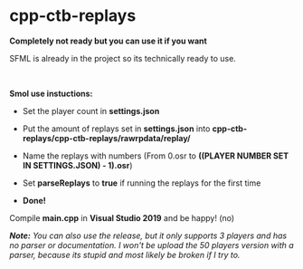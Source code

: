 # cpp-ctb-replays
**Completely not ready but you can use it if you want**

SFML is already in the project so its technically ready to use.

<br>

**Smol use instuctions:**

- Set the player count in **settings.json**
- Put the amount of replays set in **settings.json** into **cpp-ctb-replays/cpp-ctb-replays/rawrpdata/replay/**
- Name the replays with numbers (From 0.osr to **((PLAYER NUMBER SET IN SETTINGS.JSON) - 1).osr**)
- Set **parseReplays** to **true** if running the replays for the first time

- **Done!**

Compile **main.cpp** in **Visual Studio 2019** and be happy! (no)

***Note:*** *You can also use the release, but it only supports 3 players and has no parser or documentation. I won't be upload the 50 players version with a parser, because its stupid and most likely be broken if I try to.*
